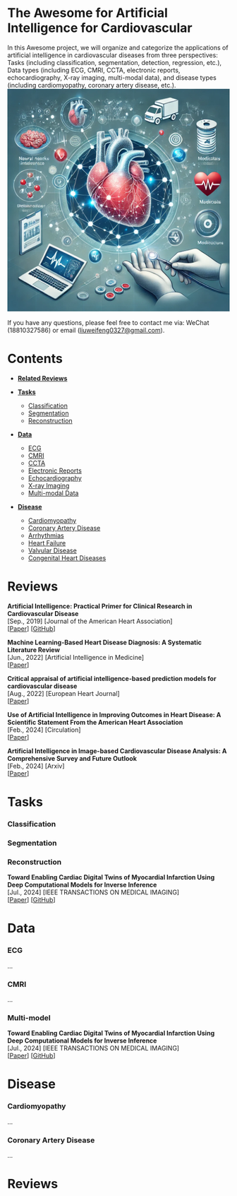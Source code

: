 # The Awesome for Artificial Intelligence for Cardiovascular

In this Awesome project, we will organize and categorize the applications of artificial intelligence in cardiovascular diseases from three perspectives: Tasks (including classification, segmentation, detection, regression, etc.), Data types (including ECG, CMRI, CCTA, electronic reports, echocardiography, X-ray imaging, multi-modal data), and disease types (including cardiomyopathy, coronary artery disease, etc.).
![homepage_image](https://github.com/WFLiu0327/Awesome-for-AI-in-Cardiovascular/blob/main/imgs/1fc58f96-711b-4247-ae8d-f59dd6cbb9ac.png)

If you have any questions, please feel free to contact me via: WeChat (18810327586) or email (liuweifeng0327@gmail.com).

# **Contents**
* **[Related Reviews](#Reviews)**
* **[Tasks](#Tasks)**
    * [Classification](#classification)
    * [Segmentation](#segmentation)
    * [Reconstruction](#Reconstruction)



* **[Data](#Data)**
    * [ECG](#ECG)
    * [CMRI](#CMRI)
    * [CCTA](#ccta)
    * [Electronic Reports](#Electronic-Reports)
    * [Echocardiography](#Echocardiography)
    * [X-ray Imaging](#X-ray-imaging)
    * [Multi-modal Data](#multimodal-data)


* **[Disease](#Disease)**
    * [Cardiomyopathy](#cardiomyopathy)
    * [Coronary Artery Disease](#coronary-artery-disease)
    * [Arrhythmias](#arrhythmias)
    * [Heart Failure](#heart-failure)
    * [Valvular Disease](#valvular-disease)
    * [Congenital Heart Diseases](#congenital-heart-diseases)


# **Reviews**
**Artificial Intelligence: Practical Primer for Clinical Research in Cardiovascular Disease** \
[Sep., 2019] [Journal of the American Heart Association] \
[[Paper](https://www.ahajournals.org/doi/full/10.1161/JAHA.119.012788)] [[GitHub](https://github.com/ChunmingHe/awesome-diffusion-models-in-low-level-vision)]

**Machine Learning-Based Heart Disease Diagnosis: A Systematic Literature Review** \
[Jun., 2022] [Artificial Intelligence in Medicine] \
[[Paper](https://www.sciencedirect.com/science/article/pii/S0933365722000549)] 

**Critical appraisal of artificial intelligence-based prediction models for cardiovascular disease**\
[Aug., 2022] [European Heart Journal] \
[[Paper](https://academic.oup.com/eurheartj/article/43/31/2921/6593474)] 

**Use of Artificial Intelligence in Improving Outcomes in Heart Disease: A Scientific Statement From the American Heart Association**\
[Feb., 2024] [Circulation] \
[[Paper](https://www.ahajournals.org/doi/full/10.1161/CIR.0000000000001201)] 

**Artificial Intelligence in Image-based Cardiovascular Disease Analysis: A Comprehensive Survey and Future Outlook**\
[Feb., 2024] [Arxiv] \
[[Paper](https://arxiv.org/abs/2402.03394)] 
# **Tasks**

### Classification


### Segmentation

### Reconstruction
**Toward Enabling Cardiac Digital Twins of Myocardial Infarction Using Deep Computational Models for Inverse Inference** \
[Jul., 2024] [IEEE TRANSACTIONS ON MEDICAL IMAGING] \
[[Paper](https://ieeexplore.ieee.org/document/10440104)] [[GitHub](https://github.com/lileitech/MI_inverse_inference)]

# **Data**

### ECG
...

### CMRI
...

### Multi-model
**Toward Enabling Cardiac Digital Twins of Myocardial Infarction Using Deep Computational Models for Inverse Inference** \
[Jul., 2024] [IEEE TRANSACTIONS ON MEDICAL IMAGING] \
[[Paper](https://ieeexplore.ieee.org/document/10440104)] [[GitHub](https://github.com/lileitech/MI_inverse_inference)]

# **Disease**

### Cardiomyopathy
...

### Coronary Artery Disease
...

# **Reviews**




